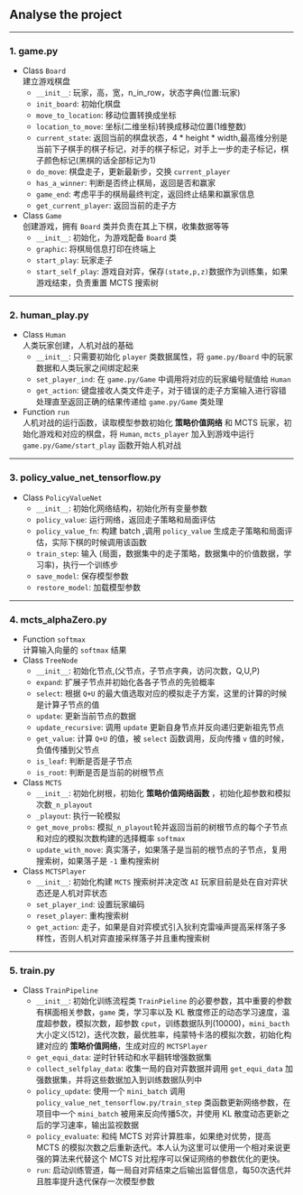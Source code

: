 ## Analyse the project
---

### 1. game.py
* Class `Board`  
建立游戏棋盘  
    * `__init__`: 玩家，高，宽，n_in_row，状态字典(位置:玩家)
    * `init_board`: 初始化棋盘
    * `move_to_location`: 移动位置转换成坐标
    * `location_to_move`: 坐标(二维坐标)转换成移动位置(1维整数)
    * `current_state`: 返回当前的棋盘状态，4 * height * width,最高维分别是当前下子棋手的棋子标记，对手的棋子标记，对手上一步的走子标记，棋子颜色标记(黑棋的话全部标记为1)
    * `do_move`: 棋盘走子，更新最新步，交换 `current_player`
    * `has_a_winner`: 判断是否终止棋局，返回是否和赢家
    * `game_end`: 考虑平手的棋局最终判定，返回终止结果和赢家信息
    * `get_current_player`: 返回当前的走子方
* Class `Game`  
创建游戏，拥有 `Board` 类并负责在其上下棋，收集数据等等
    * `__init__`: 初始化，为游戏配备 `Board` 类
    * `graphic`: 将棋局信息打印在终端上
    * `start_play`: 玩家走子
    * `start_self_play`: 游戏自对弈，保存`(state,p,z)`数据作为训练集，如果游戏结束，负责重置 MCTS 搜索树
---

### 2. human_play.py
* Class `Human`  
人类玩家创建，人机对战的基础
    * `__init__`: 只需要初始化 `player` 类数据属性，将 `game.py/Board` 中的玩家数据和人类玩家之间绑定起来
    * `set_player_ind`: 在 `game.py/Game` 中调用将对应的玩家编号赋值给 `Human`
    * `get_action`: 键盘接收人类文件走子，对于错误的走子方案输入进行容错处理直至返回正确的结果传递给 `game.py/Game` 类处理
* Function `run`  
人机对战的运行函数，读取模型参数初始化 __策略价值网络__ 和 MCTS 玩家，初始化游戏和对应的棋盘，将 `Human`, `mcts_player` 加入到游戏中运行 `game.py/Game/start_play` 函数开始人机对战
---

### 3. policy_value_net_tensorflow.py
* Class `PolicyValueNet`
    * `__init__`: 初始化网络结构，初始化所有变量参数
    * `policy_value`: 运行网络，返回走子策略和局面评估
    * `policy_value_fn`: 构建 batch ,调用 `policy_value` 生成走子策略和局面评估，实际下棋的时候调用该函数
    * `train_step`: 输入 (局面，数据集中的走子策略，数据集中的价值数据，学习率)，执行一个训练步 
    * `save_model`: 保存模型参数
    * `restore_model`: 加载模型参数
---

### 4. mcts_alphaZero.py
* Function `softmax`  
计算输入向量的 `softmax` 结果
* Class `TreeNode`  
    * `__init__`: 初始化节点,(父节点，子节点字典，访问次数，Q,U,P)
    * `expand`: 扩展子节点并初始化各各子节点的先验概率
    * `select`: 根据 `Q+U` 的最大值选取对应的模拟走子方案，这里的计算的时候是计算子节点的值
    * `update`: 更新当前节点的数据
    * `update_recursive`: 调用 `update` 更新自身节点并反向递归更新祖先节点
    * `get_value`: 计算 `Q+U` 的值，被 `select` 函数调用，反向传播 `v` 值的时候，负值传播到父节点
    * `is_leaf`: 判断是否是子节点
    * `is_root`: 判断是否是当前的树根节点
* Class `MCTS`
    * `__init__`: 初始化树根，初始化 **策略价值网络函数** ，初始化超参数和模拟次数`_n_playout`
    * `_playout`: 执行一轮模拟
    * `get_move_probs`: 模拟`_n_playout`轮并返回当前的树根节点的每个子节点和对应的模拟次数构建的选择概率 `softmax`
    * `update_with_move`: 真实落子，如果落子是当前的根节点的子节点，复用搜索树，如果落子是 `-1` 重构搜索树
* Class `MCTSPlayer`
    * `__init__`: 初始化构建 `MCTS` 搜索树并决定改 `AI` 玩家目前是处在自对弈状态还是人机对弈状态
    * `set_player_ind`: 设置玩家编码
    * `reset_player`: 重构搜索树
    * `get_action`: 走子，如果是自对弈模式引入狄利克雷噪声提高采样落子多样性，否则人机对弈直接采样落子并且重构搜索树
---

### 5. train.py
* Class `TrainPipeline`  
    * `__init__`: 初始化训练流程类 `TrainPieline` 的必要参数，其中重要的参数有棋面相关参数，`game` 类，学习率以及 KL 散度修正的动态学习速度，温度超参数，模拟次数，超参数 `cput`，训练数据队列(10000)，`mini_bacth` 大小定义(512)，迭代次数，最优胜率，纯蒙特卡洛的模拟次数，初始化构建对应的 **策略价值网络**，生成对应的 `MCTSPlayer`
    * `get_equi_data`: 逆时针转动和水平翻转增强数据集
    * `collect_selfplay_data`: 收集一局的自对弈数据并调用 `get_equi_data` 加强数据集，并将这些数据加入到训练数据队列中
    * `policy_update`: 使用一个 `mini_batch` 调用 `policy_value_net_tensorflow.py/train_step` 类函数更新网络参数，在项目中一个 `mini_batch` 被用来反向传播5次，并使用 KL 散度动态更新之后的学习速率，输出监视数据
    * `policy_evaluate`: 和纯 MCTS 对弈计算胜率，如果绝对优势，提高 MCTS 的模拟次数之后重新迭代。本人认为这里可以使用一个相对来说更强的算法来代替这个 MCTS 对比程序可以保证网络的参数优化的更快。
    * `run`: 启动训练管道，每一局自对弈结束之后输出监督信息，每50次迭代并且胜率提升迭代保存一次模型参数




